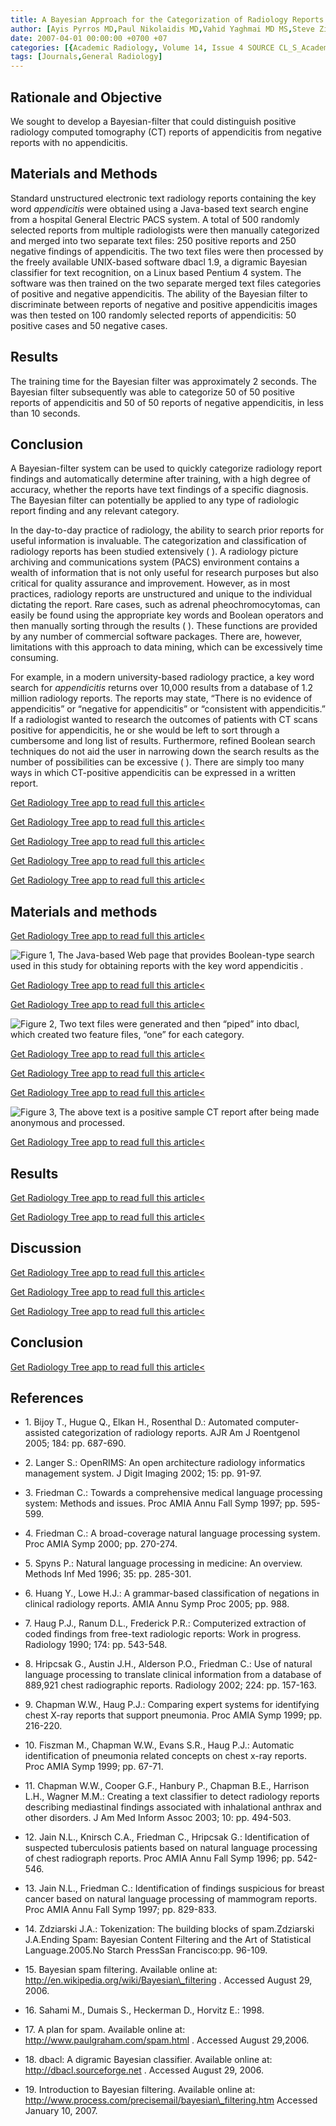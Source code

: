 ```yaml
---
title: A Bayesian Approach for the Categorization of Radiology Reports
author: [Ayis Pyrros MD,Paul Nikolaidis MD,Vahid Yaghmai MD MS,Steve Zivin MD,Joseph I. Tracy PhD,Adam Flers MD]
date: 2007-04-01 00:00:00 +0700 +07
categories: [{Academic Radiology, Volume 14, Issue 4 SOURCE CL_S_AcademicRadiologyVolume14Issue4 1}]
tags: [Journals,General Radiology]
---
```

## Rationale and Objective

We sought to develop a Bayesian-filter that could distinguish positive radiology computed tomography (CT) reports of appendicitis from negative reports with no appendicitis.

## Materials and Methods

Standard unstructured electronic text radiology reports containing the key word _appendicitis_ were obtained using a Java-based text search engine from a hospital General Electric PACS system. A total of 500 randomly selected reports from multiple radiologists were then manually categorized and merged into two separate text files: 250 positive reports and 250 negative findings of appendicitis. The two text files were then processed by the freely available UNIX-based software dbacl 1.9, a digramic Bayesian classifier for text recognition, on a Linux based Pentium 4 system. The software was then trained on the two separate merged text files categories of positive and negative appendicitis. The ability of the Bayesian filter to discriminate between reports of negative and positive appendicitis images was then tested on 100 randomly selected reports of appendicitis: 50 positive cases and 50 negative cases.

## Results

The training time for the Bayesian filter was approximately 2 seconds. The Bayesian filter subsequently was able to categorize 50 of 50 positive reports of appendicitis and 50 of 50 reports of negative appendicitis, in less than 10 seconds.

## Conclusion

A Bayesian-filter system can be used to quickly categorize radiology report findings and automatically determine after training, with a high degree of accuracy, whether the reports have text findings of a specific diagnosis. The Bayesian filter can potentially be applied to any type of radiologic report finding and any relevant category.

In the day-to-day practice of radiology, the ability to search prior reports for useful information is invaluable. The categorization and classification of radiology reports has been studied extensively ( ). A radiology picture archiving and communications system (PACS) environment contains a wealth of information that is not only useful for research purposes but also critical for quality assurance and improvement. However, as in most practices, radiology reports are unstructured and unique to the individual dictating the report. Rare cases, such as adrenal pheochromocytomas, can easily be found using the appropriate key words and Boolean operators and then manually sorting through the results ( ). These functions are provided by any number of commercial software packages. There are, however, limitations with this approach to data mining, which can be excessively time consuming.

For example, in a modern university-based radiology practice, a key word search for _appendicitis_ returns over 10,000 results from a database of 1.2 million radiology reports. The reports may state, “There is no evidence of appendicitis” or “negative for appendicitis” or “consistent with appendicitis.” If a radiologist wanted to research the outcomes of patients with CT scans positive for appendicitis, he or she would be left to sort through a cumbersome and long list of results. Furthermore, refined Boolean search techniques do not aid the user in narrowing down the search results as the number of possibilities can be excessive ( ). There are simply too many ways in which CT-positive appendicitis can be expressed in a written report.

[Get Radiology Tree app to read full this article<](https://clinicalpub.com/app)

[Get Radiology Tree app to read full this article<](https://clinicalpub.com/app)

[Get Radiology Tree app to read full this article<](https://clinicalpub.com/app)

[Get Radiology Tree app to read full this article<](https://clinicalpub.com/app)

[Get Radiology Tree app to read full this article<](https://clinicalpub.com/app)

## Materials and methods

[Get Radiology Tree app to read full this article<](https://clinicalpub.com/app)

![Figure 1, The Java-based Web page that provides Boolean-type search used in this study for obtaining reports with the key word appendicitis .](https://storage.googleapis.com/dl.dentistrykey.com/clinical/ABayesianApproachfortheCategorizationofRadiologyReports/0_1s20S1076633207000700.jpg)

[Get Radiology Tree app to read full this article<](https://clinicalpub.com/app)

[Get Radiology Tree app to read full this article<](https://clinicalpub.com/app)

![Figure 2, Two text files were generated and then “piped” into dbacl, which created two feature files, “one” for each category.](https://storage.googleapis.com/dl.dentistrykey.com/clinical/ABayesianApproachfortheCategorizationofRadiologyReports/1_1s20S1076633207000700.jpg)

[Get Radiology Tree app to read full this article<](https://clinicalpub.com/app)

[Get Radiology Tree app to read full this article<](https://clinicalpub.com/app)

[Get Radiology Tree app to read full this article<](https://clinicalpub.com/app)

![Figure 3, The above text is a positive sample CT report after being made anonymous and processed.](https://storage.googleapis.com/dl.dentistrykey.com/clinical/ABayesianApproachfortheCategorizationofRadiologyReports/2_1s20S1076633207000700.jpg)

[Get Radiology Tree app to read full this article<](https://clinicalpub.com/app)

## Results

[Get Radiology Tree app to read full this article<](https://clinicalpub.com/app)

[Get Radiology Tree app to read full this article<](https://clinicalpub.com/app)

## Discussion

[Get Radiology Tree app to read full this article<](https://clinicalpub.com/app)

[Get Radiology Tree app to read full this article<](https://clinicalpub.com/app)

[Get Radiology Tree app to read full this article<](https://clinicalpub.com/app)

## Conclusion

[Get Radiology Tree app to read full this article<](https://clinicalpub.com/app)

## References

- 1\. Bijoy T., Hugue Q., Elkan H., Rosenthal D.: Automated computer-assisted categorization of radiology reports. AJR Am J Roentgenol 2005; 184: pp. 687-690.


- 2\. Langer S.: OpenRIMS: An open architecture radiology informatics management system. J Digit Imaging 2002; 15: pp. 91-97.


- 3\. Friedman C.: Towards a comprehensive medical language processing system: Methods and issues. Proc AMIA Annu Fall Symp 1997; pp. 595-599.


- 4\. Friedman C.: A broad-coverage natural language processing system. Proc AMIA Symp 2000; pp. 270-274.


- 5\. Spyns P.: Natural language processing in medicine: An overview. Methods Inf Med 1996; 35: pp. 285-301.


- 6\. Huang Y., Lowe H.J.: A grammar-based classification of negations in clinical radiology reports. AMIA Annu Symp Proc 2005; pp. 988.


- 7\. Haug P.J., Ranum D.L., Frederick P.R.: Computerized extraction of coded findings from free-text radiologic reports: Work in progress. Radiology 1990; 174: pp. 543-548.


- 8\. Hripcsak G., Austin J.H., Alderson P.O., Friedman C.: Use of natural language processing to translate clinical information from a database of 889,921 chest radiographic reports. Radiology 2002; 224: pp. 157-163.


- 9\. Chapman W.W., Haug P.J.: Comparing expert systems for identifying chest X-ray reports that support pneumonia. Proc AMIA Symp 1999; pp. 216-220.


- 10\. Fiszman M., Chapman W.W., Evans S.R., Haug P.J.: Automatic identification of pneumonia related concepts on chest x-ray reports. Proc AMIA Symp 1999; pp. 67-71.


- 11\. Chapman W.W., Cooper G.F., Hanbury P., Chapman B.E., Harrison L.H., Wagner M.M.: Creating a text classifier to detect radiology reports describing mediastinal findings associated with inhalational anthrax and other disorders. J Am Med Inform Assoc 2003; 10: pp. 494-503.


- 12\. Jain N.L., Knirsch C.A., Friedman C., Hripcsak G.: Identification of suspected tuberculosis patients based on natural language processing of chest radiograph reports. Proc AMIA Annu Fall Symp 1996; pp. 542-546.


- 13\. Jain N.L., Friedman C.: Identification of findings suspicious for breast cancer based on natural language processing of mammogram reports. Proc AMIA Annu Fall Symp 1997; pp. 829-833.


- 14\. Zdziarski J.A.: Tokenization: The building blocks of spam.Zdziarski J.A.Ending Spam: Bayesian Content Filtering and the Art of Statistical Language.2005.No Starch PressSan Francisco:pp. 96-109.


- 15\.  Bayesian spam filtering. Available online at:  http://en.wikipedia.org/wiki/Bayesian\_filtering  . Accessed August 29, 2006.


- 16\. Sahami M., Dumais S., Heckerman D., Horvitz E.: 1998.


- 17\.  A plan for spam. Available online at:  http://www.paulgraham.com/spam.html  . Accessed August 29,2006.


- 18\.  dbacl: A digramic Bayesian classifier. Available online at:  http://dbacl.sourceforge.net  . Accessed August 29, 2006.


- 19\.  Introduction to Bayesian filtering. Available online at:  http://www.process.com/precisemail/bayesian\_filtering.htm  Accessed January 10, 2007.